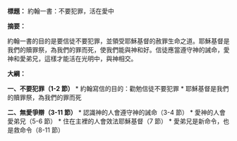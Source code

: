 **標題：** 約翰一書：不要犯罪，活在愛中

**摘要：**

約翰一書的目的是要信徒不要犯罪，並領受耶穌基督的赦罪生命之道。耶穌基督是我們的贖罪祭，為我們的罪而死，使我們能與神和好。信徒應當遵守神的誡命，愛神和愛弟兄，這樣才能活在光明中，與神相交。

**大綱：**

**一、不要犯罪（1-2 節）**
    * 約翰寫信的目的：勸勉信徒不要犯罪
    * 耶穌基督是我們的贖罪祭，為我們的罪而死

**二、無愛爭辯（3-11 節）**
    * 認識神的人會遵守神的誡命（3-4 節）
    * 愛神的人會愛弟兄（5-6 節）
    * 住在主裡的人會效法耶穌基督（7 節）
    * 愛弟兄是新命令，也是救命令（8-11 節）